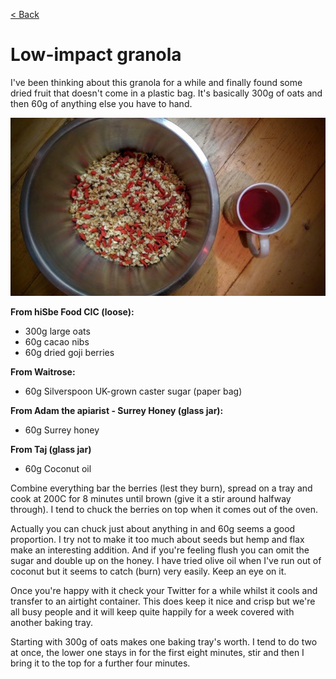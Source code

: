 [< Back](readme.md)

# Low-impact granola
I've been thinking about this granola for a while and finally found some dried
fruit that doesn't come in a plastic bag. It's basically 300g of oats and then
60g of anything else you have to hand.

![](images/granola.jpg)

__From hiSbe Food CIC (loose):__

- 300g large oats
- 60g cacao nibs
- 60g dried goji berries

__From Waitrose:__

- 60g Silverspoon UK-grown caster sugar (paper bag)

__From Adam the apiarist - Surrey Honey (glass jar):__

- 60g Surrey honey

__From Taj (glass jar)__

- 60g Coconut oil

Combine everything bar the berries (lest they burn), spread on a tray and cook
at 200C for 8 minutes until brown (give it a stir around halfway through). I
tend to chuck the berries on top when it comes out of the oven.

Actually you can chuck just about anything in and 60g seems a good proportion. I
try not to make it too much about seeds but hemp and flax make an interesting
addition. And if you're feeling flush you can omit the sugar and double up on
the honey. I have tried olive oil when I've run out of coconut but it seems to
catch (burn) very easily. Keep an eye on it.

Once you're happy with it check your Twitter for a while whilst it cools and
transfer to an airtight container. This does keep it nice and crisp but we're
all busy people and it will keep quite happily for a week covered with another
baking tray.

Starting with 300g of oats makes one baking tray's worth. I tend to do two at
once, the lower one stays in for the first eight minutes, stir and then I bring
it to the top for a further four minutes.

